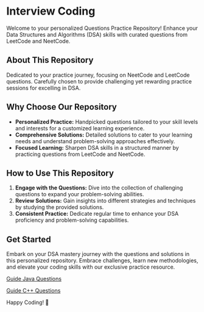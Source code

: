 # Interview Coding 

Welcome to your personalized Questions Practice Repository! Enhance your Data Structures and Algorithms (DSA) skills with curated questions from LeetCode and NeetCode.

## About This Repository

Dedicated to your practice journey, focusing on NeetCode and LeetCode questions. Carefully chosen to provide challenging yet rewarding practice sessions for excelling in DSA.

## Why Choose Our Repository

- **Personalized Practice:** Handpicked questions tailored to your skill levels and interests for a customized learning experience.
- **Comprehensive Solutions:** Detailed solutions to cater to your learning needs and understand problem-solving approaches effectively.
- **Focused Learning:** Sharpen DSA skills in a structured manner by practicing questions from LeetCode and NeetCode.

## How to Use This Repository

1. **Engage with the Questions:** Dive into the collection of challenging questions to expand your problem-solving abilities.
2. **Review Solutions:** Gain insights into different strategies and techniques by studying the provided solutions.
3. **Consistent Practice:** Dedicate regular time to enhance your DSA proficiency and problem-solving capabilities.

## Get Started

Embark on your DSA mastery journey with the questions and solutions in this personalized repository. Embrace challenges, learn new methodologies, and elevate your coding skills with our exclusive practice resource.

[Guide Java Questions]()

[Guide C++ Questions](https://github.com/pahuldeep/LeetCode/blob/e3d349c2955e267bdd11074e75f8085e575a606f/C%2B%2B%20Solutions/~C%2B%2B%20Ouestions.md)

Happy Coding! 🚀
